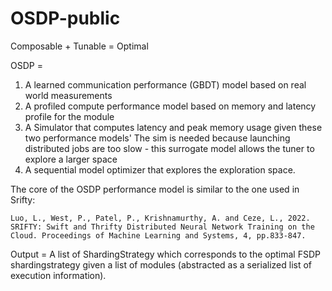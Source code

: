 # OSDP-public
Composable + Tunable = Optimal

OSDP = 
1. A learned communication performance (GBDT) model based on real world measurements
2. A profiled compute performance model based on memory and latency profile for the module
3. A Simulator that computes latency and peak memory usage given these two performance models'
The sim is needed because launching distributed jobs are too slow - this surrogate model allows the tuner to explore a larger space
4. A sequential model optimizer that explores the exploration space.

The core of the OSDP performance model is similar to the one used in Srifty:

`Luo, L., West, P., Patel, P., Krishnamurthy, A. and Ceze, L., 2022. SRIFTY: Swift and Thrifty Distributed Neural Network Training on the Cloud. Proceedings of Machine Learning and Systems, 4, pp.833-847.`

Output = 
A list of ShardingStrategy which corresponds to the optimal FSDP shardingstrategy given a list of modules (abstracted as a serialized list of execution information).
